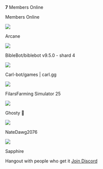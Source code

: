 **7** Members Online

Members Online

![](https://cdn.discordapp.com/widget-avatars/AFetmzG9hIMFVrZ1BM1J-gxwFDWkYq0RLVWArISJSnE/OflogwoOq9K6VaVjIgW4Il8mAMACELfsO1BB5UQvl65xrBgyya6oEH_8ZVlqIeEbZv6p-FIv9kosCyJym7maGkbhZ5U0DYrbaBCPn6_PssciTApya_hDQOBblUqaStj-pxomjSLzcnVwtA)

Arcane

![](https://cdn.discordapp.com/widget-avatars/qLgD5P74x9kdEMl6NFapz6jkqXeM2g09-FC_V8bQRmU/oxfuF13y9qbAuWeLltB5TrvTtQB2aIOb7v9Ilh1qycbwFE0DKMziFX2R-F3ZfyyODWDSXRkjghF-D01dcSqWvryiXVXyotpfR9AZex0ULjpb0JiJWt7w1a1zhn2guiZvscLXS1mvxAVBWw)

BibleBot/biblebot v9.5.0 - shard 4

![](https://cdn.discordapp.com/widget-avatars/gHnCK9_qMOlGihTgW-Vmpa3bwaS6OOwcovRszIN3q4s/oDku4eP_B8_rrg07emIN5vaebH3_ZH79gkLUADi8iHYo5oHgaBlnpSyVY_dI1eVOhOSuxe-1It3G1_LOtGiiyisOQP-1hhyBXTdaae-E-RAZKjpL-fOxkFzOznMZwU_EION8Qc-MpneEdA)

Carl-bot/games \| carl.gg

![](https://cdn.discordapp.com/widget-avatars/XRYBADzLHabBQ7UEeeMjluumWbEyJ7aEnGDpBV5lR3w/qKbU0mtEW3Z-wKJIDnMifGpc_ksD5UophXze1gDjElSs4nPflyDQwOy_mnAyQM9xN53uhq2LZLUXS81u_qSNCAw3t_6TvKl4uyWfds-NUjmBr0PdUtUgAz25LZTxaCwdYfm2xBf41xQj4w)

FilarsFarming Simulator 25

![](https://cdn.discordapp.com/widget-avatars/8ZYO3KEtFN-vyi9RpplfUCHfM8FFx0zQ1Yt4cyRehHQ/ASoTyKKF6HvDVmeFadHBtuVJB1_5uJmDmgwcTDzT3-ZXA5DG-lilDG5Vz1xamTdfsbwAqBcEqqzS_FdH0jflLowtSO5XNfa6oVDlApCtCWBToVq-5WCKbjO3QkUrg1exxxQYjVGajQMC3Uo)

Ghosty 👻

![](https://cdn.discordapp.com/widget-avatars/GCqd09BKt6Hb9dW5PT3F43lpjIToxohAIAEazhEOckY/-Ty4MgfCdGR8hByAqddUXtQrSdPkaj6ahnu06ZPKf5_1Mq6nAaGOzzOpNtMjG5SfhK0tcOnSIDizpObeIT9mntj7cc2ihLklAD528Fts1s1mdSOhZL4PQj5cCXZy6e6eQYGAtU3H4gXfeQ)

NateDawg2076

![](https://cdn.discordapp.com/widget-avatars/UP6GABnesdPeLhEZSgdlNNysH_Umb540WrVqSSoj6sM/tGSBNYmBaFWaXPqBO3jYrR_SRfC5_HYOgJWxdMiFWGZO_rZlYJ6JAVCTPKfSJAQj_RkQOoVSO5K9eiPzkdTGKRgvkzAh5stm2wCp03pCFPzJXznUcFICldIh8-9S3-KYN7CzbrJ-Khk-kg)

Sapphire

Hangout with people who get it [Join Discord](https://discord.com/invite/h6QUNDjs?utm_source=Discord%20Widget&utm_medium=Connect)